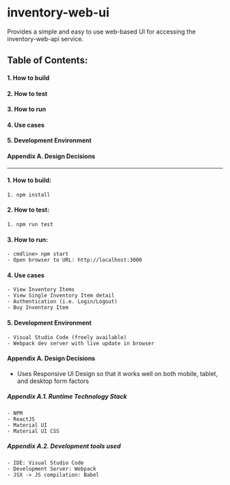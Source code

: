# inventory-web-ui
Provides a simple and easy to use web-based UI for accessing the inventory-web-api service.

## Table of Contents:
#### 1. How to build
#### 2. How to test
#### 3. How to run
#### 4. Use cases
#### 5. Development Environment
#### Appendix A. Design Decisions

----------------------------------------------------------------------
#### 1. How to build:
    1. npm install

#### 2. How to test:
    1. npm run test
    
#### 3. How to run:
    - cmdline> npm start
    - Open browser to URL: http://localhost:3000

#### 4. Use cases
    - View Inventory Items
    - View Single Inventory Item detail
    - Authentication (i.e. Login/Logout)
    - Buy Inventory Item

#### 5. Development Environment
    - Visual Studio Code (freely available)
    - Webpack dev server with live update in browser

#### Appendix A. Design Decisions
 - Uses Responsive UI Design so that it works well on both mobile, tablet, and desktop form factors
 
##### Appendix A.1. Runtime Technology Stack
    - NPM
    - ReactJS
    - Material UI
    - Material UI CSS

##### Appendix A.2. Development tools used
    - IDE: Visual Studio Code
    - Development Server: Webpack
    - JSX -> JS compilation: Babel
